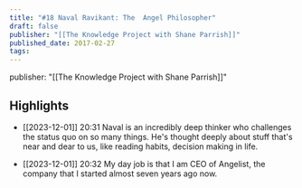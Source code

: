 ```yaml
---
title: "#18 Naval Ravikant: The  Angel Philosopher"
draft: false
publisher: "[[The Knowledge Project with Shane Parrish]]"
published_date: 2017-02-27
tags:
---
```

publisher: "[[The Knowledge Project with Shane Parrish]]"


## Highlights
* [[2023-12-01]] 20:31  Naval is an incredibly deep thinker who challenges the status quo on so many things. He's thought deeply about stuff that's near and dear to us, like reading habits, decision making in life.

* [[2023-12-01]] 20:32  My day job is that I am CEO of Angelist, the company that I started almost seven years ago now.

